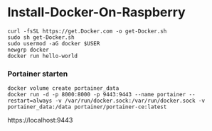 # Install-Docker-On-Raspberry

```shell
curl -fsSL https://get.Docker.com -o get-Docker.sh
sudo sh get-Docker.sh
sudo usermod -aG docker $USER
newgrp docker
docker run hello-world
```

### Portainer starten
```shell
docker volume create portainer_data
docker run -d -p 8000:8000 -p 9443:9443 --name portainer --restart=always -v /var/run/docker.sock:/var/run/docker.sock -v portainer_data:/data portainer/portainer-ce:latest
```
https://localhost:9443
